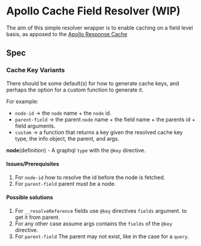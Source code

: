 # Apollo Cache Field Resolver (WIP)

The aim of this simple resolver wrapper is to enable caching on a field level
basis, as apposed to the
[Apollo Response Cache](https://www.npmjs.com/package/apollo-server-plugin-response-cache)

## Spec

### Cache Key Variants

There should be some default(s) for how to generate cache keys, and perhaps
the option for a custom function to generate it.

For example:
 - `node-id` -> the `node` name + the `node` id.
 - `parent-field` -> the parent `node` name + the field name + the parents id +
   field arguments.
 - `custom` -> a function that returns a key given the resolved cache key type,
   the info object, the parent, and args.

**node**(definition) - A graphql `type` with the `@key` directive.

#### Issues/Prerequisites

 1. For `node-id` how to resolve the id before the node is fetched.
 2. For `parent-field` parent must be a node.

#### Possible solutions

 1. For `__resolveReference` fields use `@key` directives `fields` argument.
    to get it from parent.
 1. For any other case assume args contains the `fields` of the `@key` directive.
 2. For `parent-field` The parent may not exist, like in the case for a `query`.
